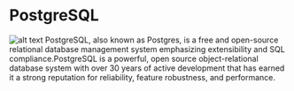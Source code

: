 # PostgreSQL
![alt text](https://github.com/AnkonGhosh/POSTGRE/blob/master/Image/Capture.PNG)
PostgreSQL, also known as Postgres, is a free and open-source relational database management system emphasizing extensibility and SQL compliance.PostgreSQL is a powerful, open source object-relational database system with over 30 years of active development that has earned it a strong reputation for reliability, feature robustness, and performance.